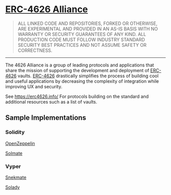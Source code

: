 # [ERC-4626 Alliance](https://erc4626.info/)

> ALL LINKED CODE AND REPOSITORIES, FORKED OR OTHERWISE, ARE EXPERIMENTAL AND PROVIDED IN AN AS-IS BASIS WITH NO WARRANTY OR SECURITY GUARANTEES OF ANY KIND. ALL PRODUCTION CODE MUST FOLLOW INDUSTRY STANDARD SECURITY BEST PRACTICES AND NOT ASSUME SAFETY OR CORRECTNESS.

---

The 4626 Alliance is a group of leading protocols and applications that share the mission of supporting the development and deployment of [ERC-4626](https://eips.ethereum.org/EIPS/eip-4626) vaults. [ERC-4626](https://eips.ethereum.org/EIPS/eip-4626) drastically simplifies the process of building cool and useful applications by decreasing the complexity of integration while improving UX and security.

See https://erc4626.info/ For protocols building on the standard and additional resources such as a list of vaults.

## Sample Implementations
### Solidity
[OpenZeppelin](https://github.com/OpenZeppelin/openzeppelin-contracts/blob/master/contracts/token/ERC20/extensions/ERC4626.sol)

[Solmate](https://github.com/transmissions11/solmate/blob/main/src/mixins/ERC4626.sol)

### Vyper
[Snekmate](https://github.com/pcaversaccio/snekmate/blob/main/src/extensions/ERC4626.vy)

[Solady](https://github.com/Vectorized/solady/blob/main/src/tokens/ERC4626.sol)